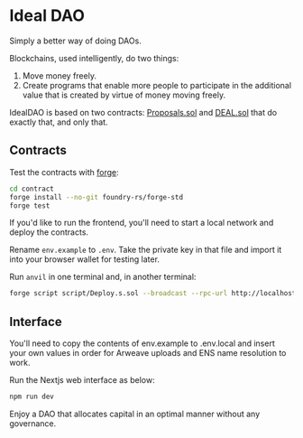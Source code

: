 # Ideal DAO

Simply a better way of doing DAOs.

Blockchains, used intelligently, do two things:

1. Move money freely.
2. Create programs that enable more people to participate in the additional value that is created by virtue of money moving freely.

IdealDAO is based on two contracts: [Proposals.sol](/contract/src/Proposals.sol) and [DEAL.sol](/contract/src/DEAL.sol) that do exactly that, and only that.

## Contracts

Test the contracts with [forge](https://book.getfoundry.sh/):

```bash
cd contract
forge install --no-git foundry-rs/forge-std
forge test
```

If you'd like to run the frontend, you'll need to start a local network and deploy the contracts. 

Rename `env.example` to `.env`. Take the private key in that file and import it into your browser wallet for testing later.

Run `anvil` in one terminal and, in another terminal:

```bash
forge script script/Deploy.s.sol --broadcast --rpc-url http://localhost:8545
```

## Interface

You'll need to copy the contents of env.example to .env.local and insert your own values in order for Arweave uploads and ENS name resolution to work.

Run the Nextjs web interface as below:

```bash
npm run dev
```

Enjoy a DAO that allocates capital in an optimal manner without any governance.